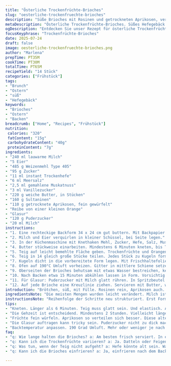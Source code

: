 ```yaml
---
title: "Österliche Trockenfrüchte-Brioches"
slug: "oesterliche-trockenfruechte-brioches"
description: "Süße Brioches mit Rosinen und getrockneten Aprikosen, verfeinert mit Muskatnuss und Vanille. Hefegebäck mit Butter und Milch. Zubereitung in 55 Minuten plus Gehzeit. Kleiner Twist durch Orangenabrieb und Vanillezucker. Teig wird in 14 Kugeln geformt und in einem Kasten gebacken. Fertig mit einem simplen Puderzuckerguss, verziert mit einem Kreuz. Für 14 Portionen. Vegetarisch, ohne Nüsse. Ideal zum Frühstück oder Brunch."
metaDescription: "Österliche Trockenfrüchte-Brioches. Süßes Hefegebäck mit Rosinen und Aprikosen. Perfekt für Frühstück oder Brunch."
ogDescription: "Entdecken Sie unser Rezept für österliche Trockenfrüchte-Brioches. Leckeres Hefegebäck, ideal für jede festliche Gelegenheit."
focusKeyphrase: "Trockenfrüchte-Brioches"
date: 2025-07-24
draft: false
image: oesterliche-trockenfruechte-brioches.png
author: "Marlena"
prepTime: PT35M
cookTime: PT30M
totalTime: PT65M
recipeYield: "14 Stück"
categories: ["Frühstück"]
tags:
- "Brunch"
- "Ostern"
- "süß"
- "Hefegebäck"
keywords:
- "Brioches"
- "Ostern"
- "Backen"
breadcrumb: ["Home", "Recipes", "Frühstück"]
nutrition: 
 calories: "320"
 fatContent: "15g"
 carbohydrateContent: "40g"
 proteinContent: "7g"
ingredients:
- "240 ml lauwarme Milch"
- "5 Eier"
- "485 g Weizenmehl Type 405"
- "95 g Zucker"
- "11 ml instant Trockenhefe"
- "6 ml Meersalz"
- "2,5 ml gemahlene Muskatnuss"
- "3 ml Vanillezucker"
- "220 g weiche Butter, in Stücken"
- "160 g Sultaninen"
- "110 g getrocknete Aprikosen, fein gewürfelt"
- "Reibe von einer kleinen Orange"
- "Glasur"
- "120 g Puderzucker"
- "20 ml Milch"
instructions:
- "1. Eine rechteckige Backform 34 x 24 cm gut buttern. Mit Backpapier auslegen, Papier übersteht an zwei Seiten. Beiseitestellen."
- "2. Milch und Eier verquirlen in kleiner Schüssel, bei Seite legen."
- "3. In der Küchenmaschine mit Knethaken Mehl, Zucker, Hefe, Salz, Muskatnuss und Vanillezucker vermengen. Flüssige Zutaten dazugeben. Erst kurz rühren bis ein Teig entsteht."
- "4. Butter stückweise einarbeiten. Mindestens 6 Minuten kneten, bis Teig glatt und elastisch."
- "5. Teig auf leicht bemehlte Fläche geben. Trockenfrüchte und Orangenabrieb unterkneten, etwa 1 Minute."
- "6. Teig in 14 gleich große Stücke teilen. Jedes Stück zu Kugeln formen, mit Handflächen rollen."
- "7. Kugeln dicht in die vorbereitete Form legen. Mit Frischhaltefolie abdecken. An warmem Ort 2 bis 2 ½ Stunden gehen lassen bis deutlich aufgegangen und Teigkugeln leicht zusammenkleben."
- "8. Ofen auf 190°C Umluft vorheizen. Gitter in mittlere Schiene setzen."
- "9. Oberseiten der Brioches behutsam mit etwas Wasser bestreichen, kein Ei. Backen 28 bis 30 Minuten bis goldbraun und durchgebacken."
- "10. Nach Backen etwa 15 Minuten abkühlen lassen in Form. Vorsichtig rausheben am Backpapier."
- "11. Für Glasur: Puderzucker mit Milch glatt rühren. In Spritzbeutel mit kleiner Rundtülle füllen."
- "12. Auf jede Brioche eine Kreuzlinie ziehen. Servieren mit Butter, wenn gewünscht."
introduction: "Brötchen, süß, mit Fülle. Rosinen rein, Aprikosen auch. Duft von Muskat, wenig Vanille. Butter macht's saftig. Locker, weich, goldbraun gebacken. Lange gehen lassen, dann backen. Klassisch mit Zuckerguss, kleine Kreuz drauf. Für Ruhe und Morgenstund. Frühstück oder Brunch. Einfach zuzubereiten, aber braucht Zeit. Nüsse raus, alternativ Orange rein. Im Ofen langsam garen. Fruchtig, sämig, bisschen würzig. Kleine Kugeln zusammen geschoben. Form gibt den Rahmen, Backpapier hilft beim Herausnehmen. Noch warm schmecken, dann Butter drauf. Guss ist mild, süß, kein zuckerexplosiv. "
ingredientsNote: "Die meisten Mengen wurden leicht verändert. Milch ist etwas mehr, so wird der Teig geschmeidiger. Zucker reduziert, damit weniger Süße. Statt zimtig jetzt Muskat und Vanillezucker kombiniert. Aprikosen fein gewürfelt, damit sie sich besser verteilen. Butter etwas kühler, nicht zu weich aber schneidbar. Rosinen können durch Sultaninen ersetzt werden, milder im Geschmack. Fruchtanteil unverändert hoch, für spannende Textur. Salz ist feiner gemahlen, für gleichmäßiges Backergebnis. Orangenschale bringt frische, zitrische Note rein – besser als nur Zimt. Hefe hält sich im Bereich, leicht angepasst. Milch für Guss auch etwas reduziert, dünnerer Guss möglich, leichter zu spritzen."
instructionsNote: "Reihenfolge der Schritte neu strukturiert. Erst Form vorbereiten, dann Flüssigkeiten mixen, schließlich Trockenstoff vermischen, dann Butter einarbeiten. Knetzeit verlängert, so wird Teig elastischer und klebt weniger. Nach Kneten Trockenfrüchte und Orangenabrieb extra kneten, damit sie verteilen. Kugeln kleiner als vorher, nur 14 statt 12. Backzeit minimal verlängert, bei etwas höhere Temperatur. Wasser zum Befeuchten statt Ei - Ei kann ziehen, Wasser gibt leichte Kruste. Gehzeit leicht variabel, 2 bis 2 ½ Stunden, Temperaturen unterschieden. Nach Backen Abkühlen lassen direkt in Form, sonst brechen sie leicht. Puderzuckerguss dünner gemacht, damit er besser spritzbar ist. Kreuzzeichen nicht zu dick, ästhetisch und funktional. Serviervorschlag einfach mit Butter, keine Marmelade nötig."
tips:
- "Kneten. Länger als 6 Minuten. Teig muss glatt sein. Und elastisch. Achte auf die Konsistenz. Zu wenig kneten? Dicht lassen sich die Brioches nicht."
- "Die Gehzeit ist entscheidend. Mindestens 2 Stunden. Vielleicht länger? Warmen Ort suchen. Teig geht besser. Umgeben von Wärme und eine feuchte Umgebung."
- "Früchte fein würfeln. Aprikosen so verteilen sich besser. Diese alternativen Sultaninen nutzen? Mit der gleichen Menge ersetzen. Mehr Würze kann auch helfen."
- "Die Glasur auftragen kann tricky sein. Puderzucker nicht zu dick machen. Milch gut dosieren. Auf keinen Fall zu fest. Erst wenig, dann mehr dazu."
- "Backtemperatur anpassen. 190 Grad Umluft. Mehr oder weniger je nach Ofen. Weiterlesen. 28 bis 30 Minuten backen lässt die Brioches goldbraun erscheinen."
faq:
- "q: Wie lange halten die Brioches? a: Am besten frisch serviert. In einer Box aufbewahren. 2-3 Tage. Eine Woche im Kühlschrank?"
- "q: Kann ich die Trockenfrüchte variieren? a: Ja. Datteln oder Feigen nutzen. Am besten die Menge beibehalten. Geschmack wird leicht anders."
- "q: Was tun, wenn der Teig nicht aufgeht? a: Hefe könnte alt sein. Warmes Wasser testen. Oder die Temperatur am Gehort muss stimmen."
- "q: Kann ich die Brioches einfrieren? a: Ja, einfrieren nach dem Backen. In Tüten packen. Vor dem Servieren langsam auftauen. Aber nicht länger als 2 Monate."

---
```

